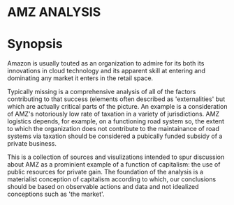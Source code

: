# AMZ ANALYSIS

# Synopsis

Amazon is usually touted as an organization to admire for its both its innovations in cloud technology and its apparent skill at entering and dominating any market it enters in the retail space.

Typically missing is a comprehensive analysis of all of the factors contributing to that success (elements often described as 'externalities' but which are actually critical parts of the picture. An example is a consideration of AMZ's notoriously low rate of taxation in a variety of jurisdictions. AMZ logistics depends, for example, on a functioning road system so, the extent to which the organization does not contribute to the maintainance of road systems via taxation should be considered a pubically funded subsidy of a private business.

This is a collection of sources and visulizations intended to spur discussion about AMZ as a prominient example of a function of capitalism: the use of public resources for private gain. The foundation of the analysis is a materialist conception of capitalism according to which, our conclusions should be based on observable actions and data and not idealized conceptions such as 'the market'.

# 
